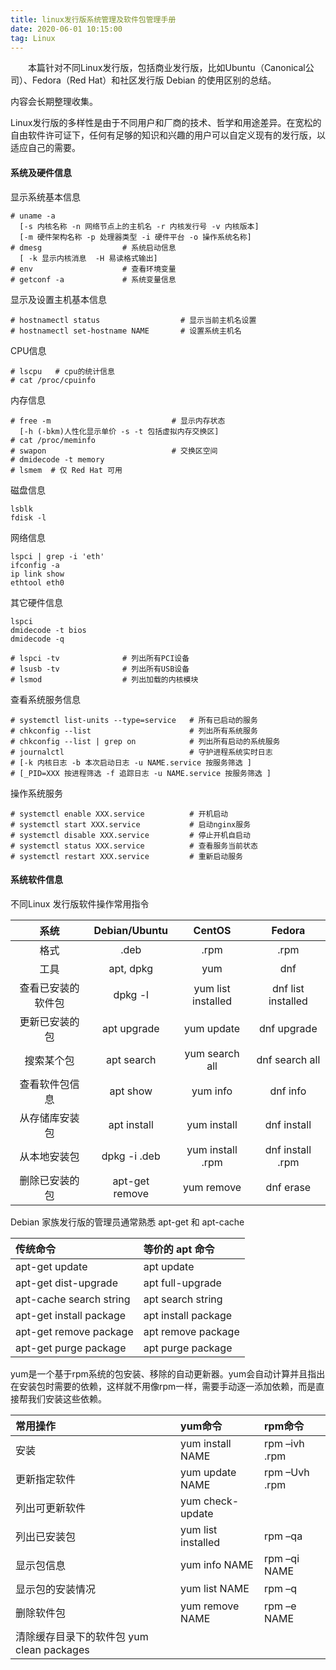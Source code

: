 ```yaml
---
title: linux发行版系统管理及软件包管理手册
date: 2020-06-01 10:15:00
tag: Linux
---
```


　　本篇针对不同Linux发行版，包括商业发行版，比如Ubuntu（Canonical公司）、Fedora（Red Hat）和社区发行版 Debian 的使用区别的总结。

内容会长期整理收集。

Linux发行版的多样性是由于不同用户和厂商的技术、哲学和用途差异。在宽松的自由软件许可证下，任何有足够的知识和兴趣的用户可以自定义现有的发行版，以适应自己的需要。

#### 系统及硬件信息

显示系统基本信息
        
    # uname -a  
      [-s 内核名称 -n 网络节点上的主机名 -r 内核发行号 -v 内核版本]
      [-m 硬件架构名称 -p 处理器类型 -i 硬件平台 -o 操作系统名称]
    # dmesg                  # 系统启动信息
      [ -k 显示内核消息  -H 易读格式输出]
    # env                    # 查看环境变量
    # getconf -a             # 系统变量信息
        
显示及设置主机基本信息

    # hostnamectl status                  # 显示当前主机名设置
    # hostnamectl set-hostname NAME       # 设置系统主机名
    
CPU信息

    # lscpu   # cpu的统计信息
    # cat /proc/cpuinfo

内存信息

    # free -m                           # 显示内存状态
      [-h (-bkm)人性化显示单价 -s -t 包括虚拟内存交换区]
    # cat /proc/meminfo 
    # swapon                            # 交换区空间
    # dmidecode -t memory
    # lsmem  # 仅 Red Hat 可用
    

磁盘信息

    lsblk
    fdisk -l
    

网络信息

    lspci | grep -i 'eth'
    ifconfig -a
    ip link show
    ethtool eth0

其它硬件信息

    lspci
    dmidecode -t bios
    dmidecode -q

    # lspci -tv              # 列出所有PCI设备
    # lsusb -tv              # 列出所有USB设备
    # lsmod                  # 列出加载的内核模块

 查看系统服务信息

    # systemctl list-units --type=service   # 所有已启动的服务
    # chkconfig --list                      # 列出所有系统服务
    # chkconfig --list | grep on            # 列出所有启动的系统服务
    # journalctl                            # 守护进程系统实时日志
    # [-k 内核日志 -b 本次启动日志 -u NAME.service 按服务筛选 ]
    # [_PID=XXX 按进程筛选 -f 追踪日志 -u NAME.service 按服务筛选 ]

 操作系统服务

    # systemctl enable XXX.service          # 开机启动
    # systemctl start XXX.service           # 启动nginx服务
    # systemctl disable XXX.service         # 停止开机自启动
    # systemctl status XXX.service          # 查看服务当前状态
    # systemctl restart XXX.service         # 重新启动服务

#### 系统软件信息
    
不同Linux 发行版软件操作常用指令

|系统|Debian/Ubuntu|CentOS|Fedora|
|:---------------:|:---------------:|:---------------:|:---------------:|
|格式             |.deb          |.rpm                 |.rpm|
|工具             |apt, dpkg     |yum                  |dnf|
|查看已安装的软件包 |dpkg -l        |yum list installed  |dnf list installed|
|更新已安装的包    |apt upgrade    |yum update          |dnf upgrade|
|搜索某个包        |apt search     |yum search all      |dnf search all|
|查看软件包信息    |apt show       |yum info            |dnf info|
|从存储库安装包    |apt install    |yum install         |dnf install|
|从本地安装包      |dpkg -i .deb   |yum install .rpm    |dnf install .rpm|
|删除已安装的包    |apt-get remove |yum remove          |dnf erase|

Debian 家族发行版的管理员通常熟悉 apt-get 和 apt-cache

|传统命令|等价的 apt 命令|
|:---------------|:---------------|
|apt-get update         |   apt update
|apt-get dist-upgrade   |   apt full-upgrade
|apt-cache search string|   apt search string
|apt-get install package|   apt install package
|apt-get remove package |   apt remove package
|apt-get purge package  |   apt purge package

yum是一个基于rpm系统的包安装、移除的自动更新器。yum会自动计算并且指出在安装包时需要的依赖，这样就不用像rpm一样，需要手动逐一添加依赖，而是直接帮我们安装这些依赖。

|常用操作|yum命令|rpm命令|
|:---------------|:---------------|:---------------|
|安装	         |    yum install NAME      |   rpm –ivh .rpm
|更新指定软件      |    yum update NAME      |   rpm –Uvh .rpm
|列出可更新软件	 |    yum check-update 
|列出已安装包      |    yum list installed   |   rpm –qa
|显示包信息	     |    yum info NAME         |   rpm –qi NAME
|显示包的安装情况	 |    yum list NAME         |   rpm –q
|删除软件包	     |    yum remove NAME       |   rpm –e NAME
|清除缓存目录下的软件包	yum clean packages
